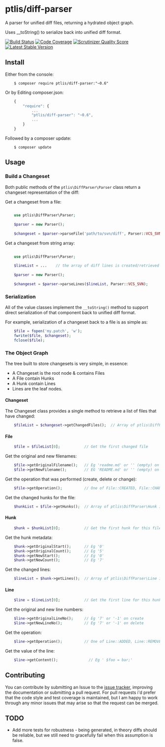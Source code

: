 # ptlis/diff-parser

A parser for unified diff files, returning a hydrated object graph.

Uses __toString() to serialize back into unified diff format.


[![Build Status](https://travis-ci.org/ptlis/diff-parser.png?branch=master)](https://travis-ci.org/ptlis/diff-parser) [![Code Coverage](https://scrutinizer-ci.com/g/ptlis/diff-parser/badges/coverage.png?s=6c30a32e78672ae0d7cff3ecf00ceba95049879a)](https://scrutinizer-ci.com/g/ptlis/diff-parser/) [![Scrutinizer Quality Score](https://scrutinizer-ci.com/g/ptlis/diff-parser/badges/quality-score.png?s=b8a262b33dd4a5de02d6f92f3e318ebb319f96c0)](https://scrutinizer-ci.com/g/ptlis/diff-parser/) [![Latest Stable Version](https://poser.pugx.org/ptlis/diff-parser/v/stable.png)](https://packagist.org/packages/ptlis/diff-parser)



## Install

Either from the console:

```shell
    $ composer require ptlis/diff-parser:"~0.6"
```

Or by Editing composer.json:

```javascript
    {
        "require": {
            ...
            "ptlis/diff-parser": "~0.6",
            ...
        }
    }
```

Followed by a composer update:

```shell
    $ composer update
```



## Usage


### Build a Changeset

Both public methods of the ```ptlis\DiffParser\Parser``` class return a changeset representation of the diff:

Get a changeset from a file:

```php
    
    use ptlis\DiffParser\Parser;
    
    $parser = new Parser();
    
    $changeset = $parser->parseFile('path/to/svn/diff', Parser::VCS_SVN);
```


Get a changeset from string array:

```php
    
    use ptlis\DiffParser\Parser;
    
    $lineList = ...    // the array of diff lines is created/retrieved somehow 
    
    $parser = new Parser();
    
    $changeset = $parser->parseLines($lineList, Parser::VCS_SVN);
```


### Serialization

All of the value classes implement the ```__toString()``` method to support direct serialization of that component back to unified diff format.

For example, serialization of a changeset back to a file is as simple as:

```php
    $file = fopen('my.patch', 'w');
    fwrite($file, $changeset);
    fclose($file);
```


### The Object Graph

The tree built to store changesets is very simple, in essence:

* A Changeset is the root node & contains Files
* A File contain Hunks
* A Hunk contain Lines
* Lines are the leaf nodes.

#### Changeset

The Changeset class provides a single method to retrieve a list of files that have changed:

```php
    $fileList = $changeset->getChangedFiles();  // Array of ptlis\DiffParser\File instances.
```

#### File

```php
    $file = $fileList[0];           // Get the first changed file
```

Get the original and new filenames:

```php    
    $file->getOriginalFilename();   // Eg 'readme.md' or '' (empty) on create
    $file->getNewFilename();        // EG 'README.md' or '' (empty) on delete
```

Get the operation that was performed (create, delete or change):

```php
    $file->getOperation();          // One of File::CREATED, File::CHANGED, File::DELETED  
```

Get the changed hunks for the file:

```php
    $hunkList = $file->getHunks();  // Array of ptlis\DiffParser\Hunk instances.  
```

#### Hunk

```php
    $hunk = $hunkList[0];           // Get the first hunk for this file
```

Get the hunk metadata:

```php
    $hunk->getOriginalStart();      // Eg '0'
    $hunk->getOriginalCount();      // Eg '5'
    $hunk->getNewStart();           // Eg '0'
    $hunk->getNewCount();           // Eg '7'
```

Get the changed lines:

```php
    $lineList = $hunk->getLines();  // Array of ptlis\DiffParser\Line instances.  
```


#### Line

```php
    $line = $lineList[0];           // Get the first line for this hunk
```

Get the original and new line numbers:

```php
    $line->getOriginalLineNo();     // Eg '7' or '-1' on create
    $line->getNewLineNo();          // Eg '7' or '-1' on delete
```

Get the operation:

```php
    $line->getOperation();          // One of Line::ADDED, Line::REMOVED, Line::UNCHANGED
```

Get the value of the line:

```php
    $line->getContent();              // Eg ' $foo = bar;'
```


## Contributing

You can contribute by submitting an Issue to the [issue tracker](https://github.com/ptlis/vcs/issues), improving the documentation or submitting a pull request. For pull requests i'd prefer that the code style and test coverage is maintained, but I am happy to work through any minor issues that may arise so that the request can be merged.


## TODO

* Add more tests for robustness - being generated, in theory diffs should be reliable, but we still need to gracefully fail when this assumption is false.
